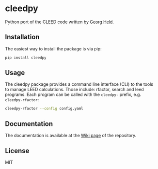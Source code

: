 # cleedpy

Python port of the CLEED code written by [Georg Held](@GeorgHeld).

## Installation

The easiest way to install the package is via pip:

```bash
pip install cleedpy
```

## Usage

The cleedpy package provides a command line interface (CLI) to the tools to manage LEED calculations.
Those include: rfactor, search and leed programs.
Each program can be called with the `cleedpy-` prefix, e.g. `cleedpy-rfactor`:

```bash
cleedpy-rfactor --config config.yaml
```

## Documentation

The documentation is available at the [Wiki page](https://github.com/empa-scientific-it/cleedpy/wiki) of the repository.


## License
MIT
